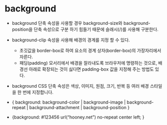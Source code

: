 # background

- background 단축 속성을 사용할 경우 background-size와 background-position을 단축 속성으로 구분 하기 힘들기 때문에 슬래시(/)를 사용해 구분한다.
- background-clip 속성을 사용해 배경의 경계를 지정 할 수 있다.
  - 초깃값을 border-box로 하여 요소의 경계 상자(border-box)의 가장자리에서 자른다.
  - 패딩(padding) 모서리에서 배경을 잘라내도록 브라우저에 명령하는 것으로, 배경선 아래로 확장되는 것이 싫다면 padding-box 값을 지정해 주는 방법도 있다.

- background CSS 단축 속성은 색상, 이미지, 원점, 크기, 반복 등 여러 배경 스타일을 한 번에 지정합니다.
- { background: background-color | background-image | background-repeat | background-attachment | background-position }
- {background: #123456 url(“hooney.net”) no-repeat center left; }